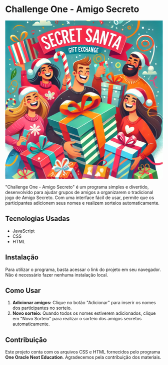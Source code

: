 # Challenge One - Amigo Secreto

![Imagem do Jogo](https://raw.githubusercontent.com/pJhevison/AMIGO-SECRETO---CHALLENGE/refs/heads/master/amigo%20secreto.webp)

"Challenge One - Amigo Secreto" é um programa simples e divertido, desenvolvido para ajudar grupos de amigos a organizarem o tradicional jogo de Amigo Secreto. Com uma interface fácil de usar, permite que os participantes adicionem seus nomes e realizem sorteios automaticamente.

## Tecnologias Usadas

- JavaScript
- CSS
- HTML

## Instalação

Para utilizar o programa, basta acessar o link do projeto em seu navegador. Não é necessário fazer nenhuma instalação local.

## Como Usar

1. **Adicionar amigos:** Clique no botão "Adicionar" para inserir os nomes dos participantes no sorteio.
2. **Novo sorteio:** Quando todos os nomes estiverem adicionados, clique em "Novo Sorteio" para realizar o sorteio dos amigos secretos automaticamente.

## Contribuição

Este projeto conta com os arquivos CSS e HTML fornecidos pelo programa **One Oracle Next Education**. Agradecemos pela contribuição dos materiais.
